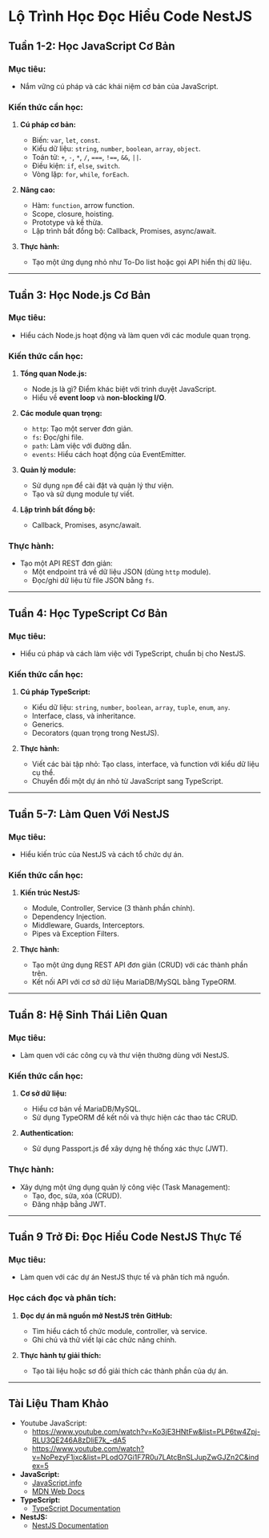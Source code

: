 # Lộ Trình Học Đọc Hiểu Code NestJS

## Tuần 1-2: Học JavaScript Cơ Bản
### Mục tiêu:
- Nắm vững cú pháp và các khái niệm cơ bản của JavaScript.

### Kiến thức cần học:
1. **Cú pháp cơ bản:**
   - Biến: `var`, `let`, `const`.
   - Kiểu dữ liệu: `string`, `number`, `boolean`, `array`, `object`.
   - Toán tử: `+`, `-`, `*`, `/`, `===`, `!==`, `&&`, `||`.
   - Điều kiện: `if`, `else`, `switch`.
   - Vòng lặp: `for`, `while`, `forEach`.

2. **Nâng cao:**
   - Hàm: `function`, arrow function.
   - Scope, closure, hoisting.
   - Prototype và kế thừa.
   - Lập trình bất đồng bộ: Callback, Promises, async/await.

3. **Thực hành:**
   - Tạo một ứng dụng nhỏ như To-Do list hoặc gọi API hiển thị dữ liệu.

---

## Tuần 3: Học Node.js Cơ Bản
### Mục tiêu:
- Hiểu cách Node.js hoạt động và làm quen với các module quan trọng.

### Kiến thức cần học:
1. **Tổng quan Node.js:**
   - Node.js là gì? Điểm khác biệt với trình duyệt JavaScript.
   - Hiểu về **event loop** và **non-blocking I/O**.

2. **Các module quan trọng:**
   - `http`: Tạo một server đơn giản.
   - `fs`: Đọc/ghi file.
   - `path`: Làm việc với đường dẫn.
   - `events`: Hiểu cách hoạt động của EventEmitter.

3. **Quản lý module:**
   - Sử dụng `npm` để cài đặt và quản lý thư viện.
   - Tạo và sử dụng module tự viết.

4. **Lập trình bất đồng bộ:**
   - Callback, Promises, async/await.

### Thực hành:
- Tạo một API REST đơn giản:
  - Một endpoint trả về dữ liệu JSON (dùng `http` module).
  - Đọc/ghi dữ liệu từ file JSON bằng `fs`.

---

## Tuần 4: Học TypeScript Cơ Bản
### Mục tiêu:
- Hiểu cú pháp và cách làm việc với TypeScript, chuẩn bị cho NestJS.

### Kiến thức cần học:
1. **Cú pháp TypeScript:**
   - Kiểu dữ liệu: `string`, `number`, `boolean`, `array`, `tuple`, `enum`, `any`.
   - Interface, class, và inheritance.
   - Generics.
   - Decorators (quan trọng trong NestJS).

2. **Thực hành:**
   - Viết các bài tập nhỏ: Tạo class, interface, và function với kiểu dữ liệu cụ thể.
   - Chuyển đổi một dự án nhỏ từ JavaScript sang TypeScript.

---

## Tuần 5-7: Làm Quen Với NestJS
### Mục tiêu:
- Hiểu kiến trúc của NestJS và cách tổ chức dự án.

### Kiến thức cần học:
1. **Kiến trúc NestJS:**
   - Module, Controller, Service (3 thành phần chính).
   - Dependency Injection.
   - Middleware, Guards, Interceptors.
   - Pipes và Exception Filters.

2. **Thực hành:**
   - Tạo một ứng dụng REST API đơn giản (CRUD) với các thành phần trên.
   - Kết nối API với cơ sở dữ liệu MariaDB/MySQL bằng TypeORM.

---

## Tuần 8: Hệ Sinh Thái Liên Quan
### Mục tiêu:
- Làm quen với các công cụ và thư viện thường dùng với NestJS.

### Kiến thức cần học:
1. **Cơ sở dữ liệu:**
   - Hiểu cơ bản về MariaDB/MySQL.
   - Sử dụng TypeORM để kết nối và thực hiện các thao tác CRUD.

2. **Authentication:**
   - Sử dụng Passport.js để xây dựng hệ thống xác thực (JWT).

### Thực hành:
- Xây dựng một ứng dụng quản lý công việc (Task Management):
  - Tạo, đọc, sửa, xóa (CRUD).
  - Đăng nhập bằng JWT.

---

## Tuần 9 Trở Đi: Đọc Hiểu Code NestJS Thực Tế
### Mục tiêu:
- Làm quen với các dự án NestJS thực tế và phân tích mã nguồn.

### Học cách đọc và phân tích:
1. **Đọc dự án mã nguồn mở NestJS trên GitHub:**
   - Tìm hiểu cách tổ chức module, controller, và service.
   - Ghi chú và thử viết lại các chức năng chính.

2. **Thực hành tự giải thích:**
   - Tạo tài liệu hoặc sơ đồ giải thích các thành phần của dự án.

---

## Tài Liệu Tham Khảo
- Youtube JavaScript:
   - https://www.youtube.com/watch?v=Ko3jE3HNtFw&list=PLP6tw4Zpj-RLU3QE246A8zDliE7k_-dA5
   - https://www.youtube.com/watch?v=NoPezyF1jxc&list=PLodO7Gi1F7R0u7LAtcBnSLJupZwGJZn2C&index=5
- **JavaScript:**
  - [JavaScript.info](https://javascript.info/)
  - [MDN Web Docs](https://developer.mozilla.org/en-US/docs/Web/JavaScript)
- **TypeScript:**
  - [TypeScript Documentation](https://www.typescriptlang.org/docs/)
- **NestJS:**
  - [NestJS Documentation](https://docs.nestjs.com/)
